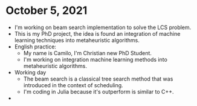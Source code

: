 # October 5, 2021

- I'm working on beam search implementation to solve the LCS problem.
- This is my PhD project, the idea is found an integration of machine learning techniques into metaheuristic algorithms.
- English practice:
	- My name is Camilo, I'm Christian new PhD Student.
	- I'm working on integration machine learning methods into metaheuristic algorithms.
- Working day
	- The beam search is a classical tree search method that was introduced in the context of scheduling.
	- I'm coding in Julia because it's outperform is similar to C++.
- 
